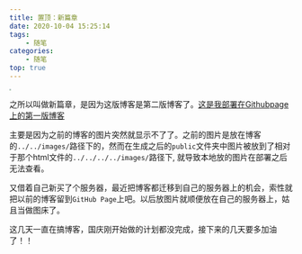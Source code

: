 ```yaml
---
title: 置顶：新篇章
date: 2020-10-04 15:25:14
tags: 
	- 随笔
categories: 
	- 随笔
top: true
---
```


<img src="http://106.54.82.167/blogimg/home.jpeg" style="zoom:20%;" />



<!--more-->

之所以叫做新篇章，是因为这版博客是第二版博客了。[这是我部署在Githubpage上的第一版博客](https://lincyaw.github.io/)

主要是因为之前的博客的图片突然就显示不了了。之前的图片是放在博客的`../../images/`路径下的，然而在生成之后的`public`文件夹中图片被放到了相对于那个html文件的`../../../../images/`路径下, 就导致本地放的图片在部署之后无法查看。

又借着自己新买了个服务器，最近把博客都迁移到自己的服务器上的机会，索性就把以前的博客留到`GitHub Page`上吧。以后放图片就顺便放在自己的服务器上，姑且当做图床了。

这几天一直在搞博客，国庆刚开始做的计划都没完成，接下来的几天要多加油了！！



